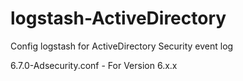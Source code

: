 # logstash-ActiveDirectory
Config logstash for ActiveDirectory Security event log

6.7.0-Adsecurity.conf - For Version 6.x.x
